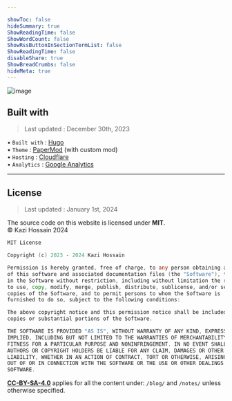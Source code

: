 ```yaml
---

showToc: false
hideSummary: true
ShowReadingTime: false
ShowWordCount: false
ShowRssButtonInSectionTermList: false
ShowReadingTime: false
disableShare: true
ShowBreadCrumbs: false
hideMeta: true
---
```




![image](/back/anime%20boy%20using%20computers.jpg)


## Built with
> Last updated : December 30th, 2023

• `Built with` : [Hugo](https://gohugo.io/) \
• `Theme` : [PaperMod](https://github.com/adityatelange/hugo-PaperMod) (with custom mod) \
• `Hosting` : [Cloudflare](https://developers.cloudflare.com/pages/framework-guides/deploy-a-hugo-site/) \
• `Analytics` : [Google Analytics](https://analytics.google.com/)

---

## License
> Last updated : January 1st, 2024 

The source code on this website is licensed under **MIT**. \
© Kazi Hossain 2024


```go
MIT License

Copyright (c) 2023 - 2024 Kazi Hossain

Permission is hereby granted, free of charge, to any person obtaining a copy
of this software and associated documentation files (the "Software"), to deal
in the Software without restriction, including without limitation the rights
to use, copy, modify, merge, publish, distribute, sublicense, and/or sell
copies of the Software, and to permit persons to whom the Software is
furnished to do so, subject to the following conditions:

The above copyright notice and this permission notice shall be included in all
copies or substantial portions of the Software.

THE SOFTWARE IS PROVIDED "AS IS", WITHOUT WARRANTY OF ANY KIND, EXPRESS OR
IMPLIED, INCLUDING BUT NOT LIMITED TO THE WARRANTIES OF MERCHANTABILITY,
FITNESS FOR A PARTICULAR PURPOSE AND NONINFRINGEMENT. IN NO EVENT SHALL THE
AUTHORS OR COPYRIGHT HOLDERS BE LIABLE FOR ANY CLAIM, DAMAGES OR OTHER
LIABILITY, WHETHER IN AN ACTION OF CONTRACT, TORT OR OTHERWISE, ARISING FROM,
OUT OF OR IN CONNECTION WITH THE SOFTWARE OR THE USE OR OTHER DEALINGS IN THE
SOFTWARE.

```

[**CC-BY-SA-4.0**](https://creativecommons.org/licenses/by-sa/4.0/) applies for all the content under: `/blog/` and `/notes/` unless otherwise specified. 